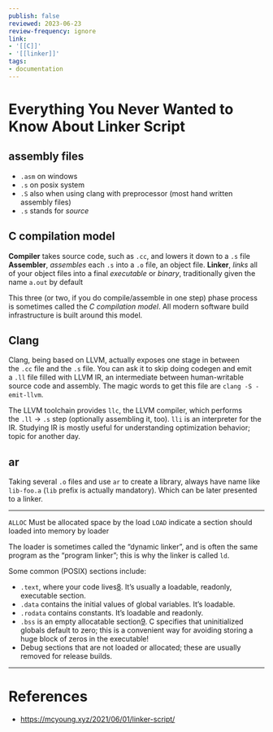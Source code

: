 ```yaml
---
publish: false
reviewed: 2023-06-23
review-frequency: ignore
link:
- '[[C]]'
- '[[linker]]'
tags:
- documentation
---
```

# Everything You Never Wanted to Know About Linker Script

## assembly files
- `.asm` on windows
- `.s` on posix system
- `.S` also when using clang with preprocessor (most hand written assembly files)
- `.s` stands for *source*

## C compilation model
**Compiler** takes source code, such as `.cc`, and lowers it down to a `.s` file
**Assembler**, _assembles_ each `.s` into a `.o` file, an object file.
**Linker**, _links_ all of your object files into a final _executable_ or _binary_, traditionally given the name `a.out` by default

This three (or two, if you do compile/assemble in one step) phase process is sometimes called the _C compilation model_. 
All modern software build infrastructure is built around this model.

## Clang
Clang, being based on LLVM, actually exposes one stage in between the `.cc` file and the `.s` file. You can ask it to skip doing codegen and emit a `.ll` file filled with LLVM IR, an intermediate between human-writable source code and assembly. The magic words to get this file are `clang -S -emit-llvm`.

The LLVM toolchain provides `llc`, the LLVM compiler, which performs the `.ll` -> `.s` step (optionally assembling it, too). `lli` is an interpreter for the IR. Studying IR is mostly useful for understanding optimization behavior; topic for another day.

## ar

Taking several `.o` files and use `ar` to create a library, always have name like `lib-foo.a` (`lib` prefix is actually mandatory).
Which can be later presented to a linker.

---

`ALLOC` Must be allocated space by the load
`LOAD` indicate a section should loaded into memory by loader

The loader is sometimes called the “dynamic linker”, and is often the same program as the “program linker”; this is why the linker is called `ld`.

Some common (POSIX) sections include:
- `.text`, where your code lives[8](https://mcyoung.xyz/2021/06/01/linker-script/#fn:text-section). It’s usually a loadable, readonly, executable section.
- `.data` contains the initial values of global variables. It’s loadable.
- `.rodata` contains constants. It’s loadable and readonly.
- `.bss` is an empty allocatable section[9](https://mcyoung.xyz/2021/06/01/linker-script/#fn:bss-section). C specifies that uninitialized globals default to zero; this is a convenient way for avoiding storing a huge block of zeros in the executable!
- Debug sections that are not loaded or allocated; these are usually removed for release builds.

---
# References
- https://mcyoung.xyz/2021/06/01/linker-script/